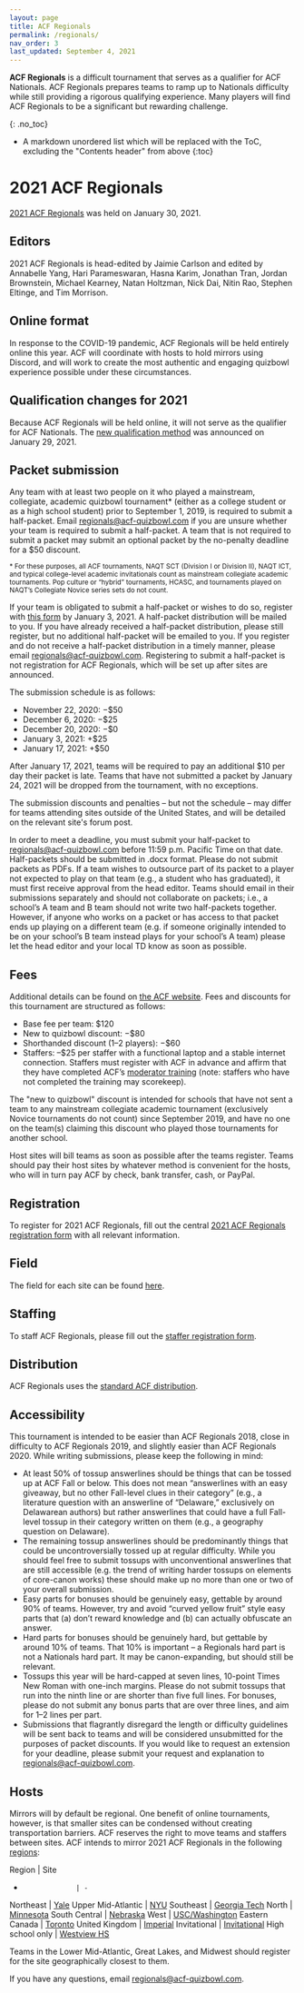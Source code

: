 ```yaml
---
layout: page
title: ACF Regionals
permalink: /regionals/
nav_order: 3
last_updated: September 4, 2021
---
```


**ACF Regionals** is a difficult tournament that serves as a qualifier for ACF Nationals. ACF Regionals prepares teams to ramp up to Nationals difficulty while still providing a rigorous qualifying experience. Many players will find ACF Regionals to be a significant but rewarding challenge.

{: .no_toc}
* A markdown unordered list which will be replaced with the ToC, excluding the "Contents header" from above
{:toc}

# 2021 ACF Regionals
[2021 ACF Regionals](https://hsquizbowl.org/forums/viewtopic.php?f=8&t=24586) was held on January 30, 2021.

## Editors
2021 ACF Regionals is head-edited by Jaimie Carlson and edited by Annabelle Yang, Hari Parameswaran, Hasna Karim, Jonathan Tran, Jordan Brownstein, Michael Kearney, Natan Holtzman, Nick Dai, Nitin Rao, Stephen Eltinge, and Tim Morrison.

## Online format
In response to the COVID-19 pandemic, ACF Regionals will be held entirely online this year. ACF will coordinate with hosts to hold mirrors using Discord, and will work to create the most authentic and engaging quizbowl experience possible under these circumstances.

## Qualification changes for 2021
Because ACF Regionals will be held online, it will not serve as the qualifier for ACF Nationals. The [new qualification method](https://hsquizbowl.org/forums/viewtopic.php?f=8&t=24836) was announced on January 29, 2021.

## Packet submission
Any team with at least two people on it who played a mainstream, collegiate, academic quizbowl tournament\* (either as a college student or as a high school student) prior to September 1, 2019, is required to submit a half-packet. Email [regionals@acf-quizbowl.com](mailto:regionals@acf-quizbowl.com) if you are unsure whether your team is required to submit a half-packet. A team that is not required to submit a packet may submit an optional packet by the no-penalty deadline for a $50 discount.

<small>\* For these purposes, all ACF tournaments, NAQT SCT (Division I or Division II), NAQT ICT, and typical college-level academic invitationals count as mainstream collegiate academic tournaments. Pop culture or “hybrid” tournaments, HCASC, and tournaments played on NAQT’s Collegiate Novice series sets do not count.</small>

If your team is obligated to submit a half-packet or wishes to do so, register with [this form](https://forms.gle/dzjKcWTSJNa6ExBU7) by January 3, 2021. A half-packet distribution will be mailed to you. If you have already received a half-packet distribution, please still register, but no additional half-packet will be emailed to you. If you register and do not receive a half-packet distribution in a timely manner, please email [regionals@acf-quizbowl.com](mailto:regionals@acf-quizbowl.com). Registering to submit a half-packet is not registration for ACF Regionals, which will be set up after sites are announced.

The submission schedule is as follows:
* November 22, 2020: −$50
* December 6, 2020: −$25
* December 20, 2020: −$0
* January 3, 2021: +$25
* January 17, 2021: +$50

After January 17, 2021, teams will be required to pay an additional $10 per day their packet is late. Teams that have not submitted a packet by January 24, 2021 will be dropped from the tournament, with no exceptions.

The submission discounts and penalties – but not the schedule – may differ for teams attending sites outside of the United States, and will be detailed on the relevant site's forum post.

In order to meet a deadline, you must submit your half-packet to [regionals@acf-quizbowl.com](regionals@acf-quizbowl.com) before 11:59 p.m. Pacific Time on that date. Half-packets should be submitted in .docx format. Please do not submit packets as PDFs. If a team wishes to outsource part of its packet to a player not expected to play on that team (e.g., a student who has graduated), it must first receive approval from the head editor. Teams should email in their submissions separately and should not collaborate on packets; i.e., a school’s A team and B team should not write two half-packets together. However, if anyone who works on a packet or has access to that packet ends up playing on a different team (e.g. if someone originally intended to be on your school’s B team instead plays for your school’s A team) please let the head editor and your local TD know as soon as possible.

## Fees
Additional details can be found on [the ACF website](/hosting-guidelines#details-about-finances). Fees and discounts for this tournament are structured as follows:

- Base fee per team: $120
- New to quizbowl discount: −$80
- Shorthanded discount (1–2 players): −$60
- Staffers: –$25 per staffer with a functional laptop and a stable internet connection. Staffers must register with ACF in advance and affirm that they have completed ACF’s [moderator training](https://hsquizbowl.org/forums/viewtopic.php?f=9&t=24545) (note: staffers who have not completed the training may scorekeep).

The "new to quizbowl" discount is intended for schools that have not sent a team to any mainstream collegiate academic tournament (exclusively Novice tournaments do not count) since September 2019, and have no one on the team(s) claiming this discount who played those tournaments for another school.

Host sites will bill teams as soon as possible after the teams register. Teams should pay their host sites by whatever method is convenient for the hosts, who will in turn pay ACF by check, bank transfer, cash, or PayPal.

## Registration
To register for 2021 ACF Regionals, fill out the central [2021 ACF Regionals registration form](https://forms.gle/Fip9Ru3wPMF56DCU8) with all relevant information.

## Field
The field for each site can be found [here](https://docs.google.com/spreadsheets/d/1ZtpLDgZCnaCKaKyhUQ74a1sTIG_hO6nGGrLr_QBE1O8/edit#gid=583264051).

## Staffing
To staff ACF Regionals, please fill out the [staffer registration form](https://docs.google.com/forms/d/e/1FAIpQLSc0dBPR3TekDmkLdbNuYb7EYo5K0Bfb3Z5r022dQxVJ48Kebg/viewform).

## Distribution
ACF Regionals uses the [standard ACF distribution](/distribution).

## Accessibility
This tournament is intended to be easier than ACF Regionals 2018, close in difficulty to ACF Regionals 2019, and slightly easier than ACF Regionals 2020. While writing submissions, please keep the following in mind:
* At least 50% of tossup answerlines should be things that can be tossed up at ACF Fall or below. This does not mean “answerlines with an easy giveaway, but no other Fall-level clues in their category” (e.g., a literature question with an answerline of “Delaware,” exclusively on Delawarean authors) but rather answerlines that could have a full Fall-level tossup in their category written on them (e.g., a geography question on Delaware).
* The remaining tossup answerlines should be predominantly things that could be uncontroversially tossed up at regular difficulty. While you should feel free to submit tossups with unconventional answerlines that are still accessible (e.g. the trend of writing harder tossups on elements of core-canon works) these should make up no more than one or two of your overall submission.
* Easy parts for bonuses should be genuinely easy, gettable by around 90% of teams. However, try and avoid “curved yellow fruit” style easy parts that (a) don’t reward knowledge and (b) can actually obfuscate an answer.
* Hard parts for bonuses should be genuinely hard, but gettable by around 10% of teams. That 10% is important – a Regionals hard part is not a Nationals hard part. It may be canon-expanding, but should still be relevant.
* Tossups this year will be hard-capped at seven lines, 10-point Times New Roman with one-inch margins. Please do not submit tossups that run into the ninth line or are shorter than five full lines. For bonuses, please do not submit any bonus parts that are over three lines, and aim for 1–2 lines per part.
* Submissions that flagrantly disregard the length or difficulty guidelines will be sent back to teams and will be considered unsubmitted for the purposes of packet discounts. If you would like to request an extension for your deadline, please submit your request and explanation to [regionals@acf-quizbowl.com](mailto:regionals@acf-quizbowl.com).

## Hosts
<!-- If you have any questions about hosting or about the form, contact ACF’s Site Coordinator at [hosting@acf-quizbowl.com](mailto:hosting@acf-quizbowl.com). Hosts must abide by ACF’s [Hosting Guidelines](/hosting-guidelines) and the updated [guidelines for hosting online tournaments](https://docs.google.com/document/u/4/d/1JLzgDS3PICaPeBKG4CwixlRgtfT2lIq72y9tx-7hvJ4/edit). -->

Mirrors will by default be regional. One benefit of online tournaments, however, is that smaller sites can be condensed without creating transportation barriers. ACF reserves the right to move teams and staffers between sites. ACF intends to mirror 2021 ACF Regionals in the following [regions](/hosting-guidelines#regions-according-to-acf):

Region             | Site
-                  | -
Northeast          | [Yale](https://hsquizbowl.org/forums/viewtopic.php?p=382182#p382182)
Upper Mid-Atlantic | [NYU](https://hsquizbowl.org/forums/viewtopic.php?p=382418#p382418)
Southeast          | [Georgia Tech](https://hsquizbowl.org/forums/viewtopic.php?p=382175#p382175)
North              | [Minnesota](https://hsquizbowl.org/forums/viewtopic.php?f=8&t=24742)
South Central      | [Nebraska](https://hsquizbowl.org/forums/viewtopic.php?p=382218#p382218)
West               | [USC/Washington](https://hsquizbowl.org/forums/viewtopic.php?f=8&t=24798)
Eastern Canada     | [Toronto](https://hsquizbowl.org/forums/viewtopic.php?f=8&t=24812)
United Kingdom     | [Imperial](https://hsquizbowl.org/forums/viewtopic.php?f=8&t=24791)
Invitational       | [Invitational](https://hsquizbowl.org/forums/viewtopic.php?f=8&t=24756)
High school only   | [Westview HS](https://hsquizbowl.org/forums/viewtopic.php?p=382191#p382191)

Teams in the Lower Mid-Atlantic, Great Lakes, and Midwest should register for the site geographically closest to them.

If you have any questions, email [regionals@acf-quizbowl.com](mailto:regionals@acf-quizbowl.com).
